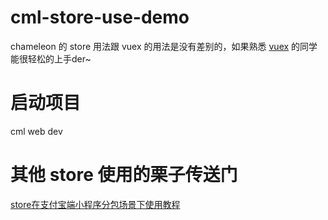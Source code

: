 # cml-store-use-demo
chameleon 的 store 用法跟 vuex 的用法是没有差别的，如果熟悉 [vuex](https://vuex.vuejs.org/zh/) 的同学能很轻松的上手der~

# 启动项目
cml web dev

# 其他 store 使用的栗子传送门
[store在支付宝端小程序分包场景下使用教程](https://github.com/chameleon-team/cml-store-demo)

